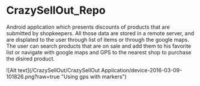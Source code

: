 # CrazySellOut_Repo

Android application which presents discounts of products that are submitted by shopkeepers.
All those data are stored in a remote server, and are displated to the user through list of items or through the google maps.
The user can search products that are on sale and add them to his favorite list or navigate with google maps and GPS to the
nearest shop to purchase the disired product.

![Alt text](/CrazySellOut/CrazySellOut Application/device-2016-03-09-101826.png?raw=true "Using gps with markers")